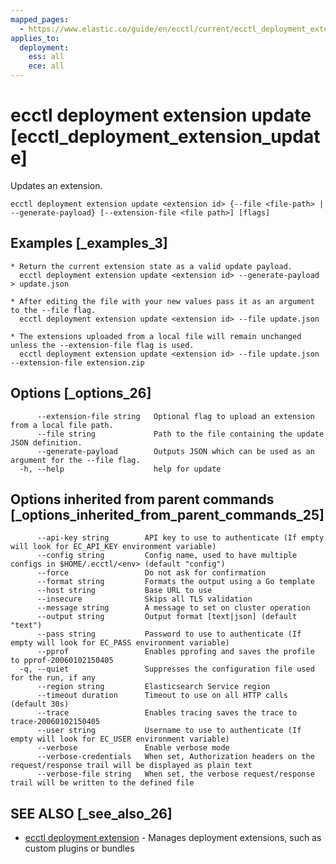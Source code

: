 ```yaml
---
mapped_pages:
  - https://www.elastic.co/guide/en/ecctl/current/ecctl_deployment_extension_update.html
applies_to:
  deployment:
    ess: all
    ece: all
---
```


# ecctl deployment extension update [ecctl_deployment_extension_update]

Updates an extension.

```
ecctl deployment extension update <extension id> {--file <file-path> | --generate-payload} [--extension-file <file path>] [flags]
```


## Examples [_examples_3]

```
* Return the current extension state as a valid update payload.
  ecctl deployment extension update <extension id> --generate-payload > update.json

* After editing the file with your new values pass it as an argument to the --file flag.
  ecctl deployment extension update <extension id> --file update.json

* The extensions uploaded from a local file will remain unchanged unless the --extension-file flag is used.
  ecctl deployment extension update <extension id> --file update.json --extension-file extension.zip
```


## Options [_options_26]

```
      --extension-file string   Optional flag to upload an extension from a local file path.
      --file string             Path to the file containing the update JSON definition.
      --generate-payload        Outputs JSON which can be used as an argument for the --file flag.
  -h, --help                    help for update
```


## Options inherited from parent commands [_options_inherited_from_parent_commands_25]

```
      --api-key string        API key to use to authenticate (If empty will look for EC_API_KEY environment variable)
      --config string         Config name, used to have multiple configs in $HOME/.ecctl/<env> (default "config")
      --force                 Do not ask for confirmation
      --format string         Formats the output using a Go template
      --host string           Base URL to use
      --insecure              Skips all TLS validation
      --message string        A message to set on cluster operation
      --output string         Output format [text|json] (default "text")
      --pass string           Password to use to authenticate (If empty will look for EC_PASS environment variable)
      --pprof                 Enables pprofing and saves the profile to pprof-20060102150405
  -q, --quiet                 Suppresses the configuration file used for the run, if any
      --region string         Elasticsearch Service region
      --timeout duration      Timeout to use on all HTTP calls (default 30s)
      --trace                 Enables tracing saves the trace to trace-20060102150405
      --user string           Username to use to authenticate (If empty will look for EC_USER environment variable)
      --verbose               Enable verbose mode
      --verbose-credentials   When set, Authorization headers on the request/response trail will be displayed as plain text
      --verbose-file string   When set, the verbose request/response trail will be written to the defined file
```


## SEE ALSO [_see_also_26]

* [ecctl deployment extension](/reference/ecctl_deployment_extension.md)	 - Manages deployment extensions, such as custom plugins or bundles


